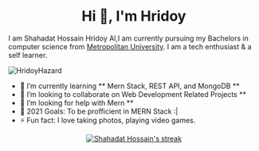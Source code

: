 <h1 align="center">Hi 👋, I'm Hridoy</h1>

I am Shahadat Hossain Hridoy Al,I am currently pursuing my Bachelors in computer science from [Metropolitan University](https://metrouni.edu.bd/). I am a tech enthusiast & a self learner.

<p align="left"> <img src="https://komarev.com/ghpvc/?username=HridoyHazard" alt="HridoyHazard" /> </p>

- 🌱 I’m currently learning ** Mern Stack, REST API, and MongoDB **
- 👯 I’m looking to collaborate on Web Development Related Projects **
- 🤔 I’m looking for help with Mern **
- 🥅 2021 Goals: To be profficient in MERN Stack :|
- ⚡ Fun fact: I love taking photos, playing video games.

<p align="center">
    <a href="https://github.com/HridoyHazard/github-readme-streak-stats">
        <img title="🔥 Get streak stats for your profile at git.io/streak-stats" alt="Shahadat Hossain's streak" src="https://github-readme-streak-stats.herokuapp.com/?user=HridoyHazard&theme=black-ice&hide_border=true&stroke=0000&background=060A0CD0"/>
    </a>
</p>
